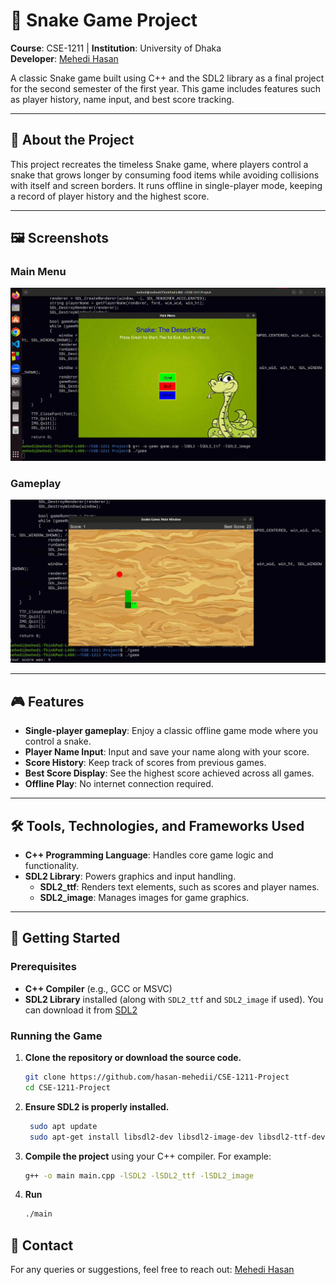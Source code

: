 # 🐍 Snake Game Project

**Course**: CSE-1211 | **Institution**: University of Dhaka  
**Developer**: [Mehedi Hasan](https://github.com/hasan-mehedii)

A classic Snake game built using C++ and the SDL2 library as a final project for the second semester of the first year. This game includes features such as player history, name input, and best score tracking.

---

## 📜 About the Project

This project recreates the timeless Snake game, where players control a snake that grows longer by consuming food items while avoiding collisions with itself and screen borders. It runs offline in single-player mode, keeping a record of player history and the highest score.

---
## 🖼️ Screenshots

### Main Menu
![Main Menu](images/Screenshot%202024-11-15%20001405.png)

### Gameplay
![Gameplay](images/Screenshot%202024-11-15%20001526.png)

---

## 🎮 Features

- **Single-player gameplay**: Enjoy a classic offline game mode where you control a snake.
- **Player Name Input**: Input and save your name along with your score.
- **Score History**: Keep track of scores from previous games.
- **Best Score Display**: See the highest score achieved across all games.
- **Offline Play**: No internet connection required.

---

## 🛠️ Tools, Technologies, and Frameworks Used

- **C++ Programming Language**: Handles core game logic and functionality.
- **SDL2 Library**: Powers graphics and input handling.
  - **SDL2_ttf**: Renders text elements, such as scores and player names.
  - **SDL2_image**: Manages images for game graphics.

---

## 🚀 Getting Started

### Prerequisites
- **C++ Compiler** (e.g., GCC or MSVC)
- **SDL2 Library** installed (along with `SDL2_ttf` and `SDL2_image` if used). You can download it from [SDL2](https://www.libsdl.org/)

### Running the Game
1. **Clone the repository or download the source code.**
   
    ```bash
    git clone https://github.com/hasan-mehedii/CSE-1211-Project
    cd CSE-1211-Project
2. **Ensure SDL2 is properly installed.**
 
   ```bash
    sudo apt update
    sudo apt-get install libsdl2-dev libsdl2-image-dev libsdl2-ttf-dev
3. **Compile the project** using your C++ compiler. For example:

   ```bash
   g++ -o main main.cpp -lSDL2 -lSDL2_ttf -lSDL2_image

 4. **Run**

    ```bash
    ./main

## 📧 Contact
For any queries or suggestions, feel free to reach out:
[Mehedi Hasan](mailto:mehedi-2022415897@cs.du.ac.bd)
